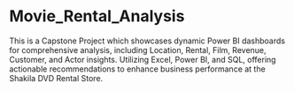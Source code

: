 # Movie_Rental_Analysis
This is a Capstone Project which showcases dynamic Power BI dashboards for comprehensive analysis, including Location, Rental, Film, Revenue, Customer, and Actor insights. Utilizing Excel, Power BI, and SQL, offering actionable recommendations to enhance business performance at the Shakila DVD Rental Store.

